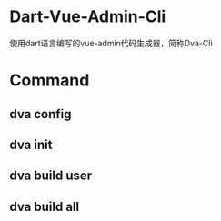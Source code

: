 

# Dart-Vue-Admin-Cli
使用dart语言编写的vue-admin代码生成器，简称Dva-Cli

# Command
## dva config
## dva init
## dva build user
## dva build all